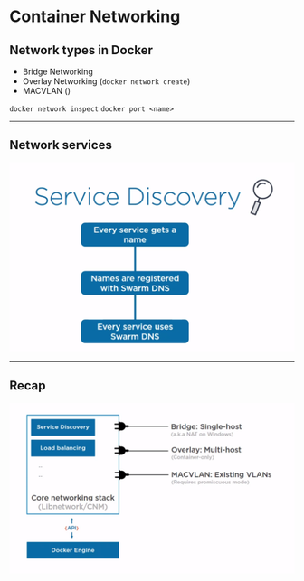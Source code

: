 # Container Networking

## Network types in Docker

- Bridge Networking
- Overlay Networking (`docker network create`)
- MACVLAN ()

`docker network inspect`
`docker port <name>`
______

## Network services

![](img/network-services.png)
______


## Recap

![](img/network-recap.png)
